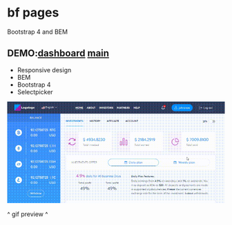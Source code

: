 # bf pages
Bootstrap 4 and BEM
<h2>
	DEMO:<a href="https://logolevel.github.io/bf-pages/dist/d-investments.html">dashboard</a>
	<a href="https://logolevel.github.io/bf-pages/dist/index.html">main</a>
</h2>

<ul>
	<li>Responsive design</li>
	<li>BEM</li>
	<li>Bootstrap 4</li>
	<li>Selectpicker</li>
</ul>
<div><img src="screencast_bf.gif" alt=""></div>
<p>^ gif preview ^</p>
